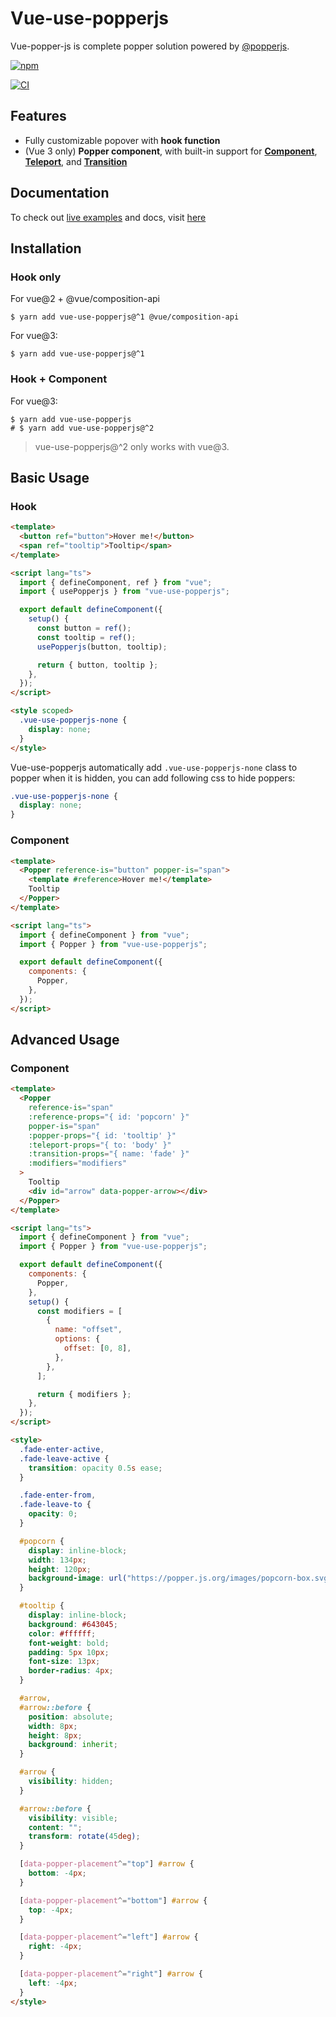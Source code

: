 # Vue-use-popperjs

Vue-popper-js is complete popper solution powered by [@popperjs](https://popper.js.org/).

[![npm](https://img.shields.io/npm/dt/vue-use-popperjs)](https://www.npmjs.com/package/vue-use-popperjs)

[![CI](https://github.com/iendeavor/vue-use-popperjs/actions/workflows/ci.yml/badge.svg?branch=main)](https://github.com/iendeavor/vue-use-popperjs/actions/workflows/ci.yml)

## Features

- Fully customizable popover with **hook function**
- (Vue 3 only) **Popper component**, with built-in support for [**Component**](https://v3.vuejs.org/api/built-in-components.html#component), [**Teleport**](https://v3.vuejs.org/api/built-in-components.html#teleport), and [**Transition**](https://v3.vuejs.org/api/built-in-components.html#transition)

## Documentation

To check out [live examples](https://iendeavor.github.io/vue-use-popperjs/playground.html) and docs, visit [here](https://iendeavor.github.io/vue-use-popperjs)

## Installation

### Hook only

For vue@2 + @vue/composition-api

```shell
$ yarn add vue-use-popperjs@^1 @vue/composition-api
```

For vue@3:

```shell
$ yarn add vue-use-popperjs@^1
```

### Hook + Component

For vue@3:

```shell
$ yarn add vue-use-popperjs
# $ yarn add vue-use-popperjs@^2
```

> vue-use-popperjs@^2 only works with vue@3.

## Basic Usage

### Hook

```html
<template>
  <button ref="button">Hover me!</button>
  <span ref="tooltip">Tooltip</span>
</template>

<script lang="ts">
  import { defineComponent, ref } from "vue";
  import { usePopperjs } from "vue-use-popperjs";

  export default defineComponent({
    setup() {
      const button = ref();
      const tooltip = ref();
      usePopperjs(button, tooltip);

      return { button, tooltip };
    },
  });
</script>

<style scoped>
  .vue-use-popperjs-none {
    display: none;
  }
</style>
```

Vue-use-popperjs automatically add `.vue-use-popperjs-none` class to popper when it is hidden, you can add following css to hide poppers:

```css
.vue-use-popperjs-none {
  display: none;
}
```

### Component

```html
<template>
  <Popper reference-is="button" popper-is="span">
    <template #reference>Hover me!</template>
    Tooltip
  </Popper>
</template>

<script lang="ts">
  import { defineComponent } from "vue";
  import { Popper } from "vue-use-popperjs";

  export default defineComponent({
    components: {
      Popper,
    },
  });
</script>
```

## Advanced Usage

### Component

```html
<template>
  <Popper
    reference-is="span"
    :reference-props="{ id: 'popcorn' }"
    popper-is="span"
    :popper-props="{ id: 'tooltip' }"
    :teleport-props="{ to: 'body' }"
    :transition-props="{ name: 'fade' }"
    :modifiers="modifiers"
  >
    Tooltip
    <div id="arrow" data-popper-arrow></div>
  </Popper>
</template>

<script lang="ts">
  import { defineComponent } from "vue";
  import { Popper } from "vue-use-popperjs";

  export default defineComponent({
    components: {
      Popper,
    },
    setup() {
      const modifiers = [
        {
          name: "offset",
          options: {
            offset: [0, 8],
          },
        },
      ];

      return { modifiers };
    },
  });
</script>

<style>
  .fade-enter-active,
  .fade-leave-active {
    transition: opacity 0.5s ease;
  }

  .fade-enter-from,
  .fade-leave-to {
    opacity: 0;
  }

  #popcorn {
    display: inline-block;
    width: 134px;
    height: 120px;
    background-image: url("https://popper.js.org/images/popcorn-box.svg");
  }

  #tooltip {
    display: inline-block;
    background: #643045;
    color: #ffffff;
    font-weight: bold;
    padding: 5px 10px;
    font-size: 13px;
    border-radius: 4px;
  }

  #arrow,
  #arrow::before {
    position: absolute;
    width: 8px;
    height: 8px;
    background: inherit;
  }

  #arrow {
    visibility: hidden;
  }

  #arrow::before {
    visibility: visible;
    content: "";
    transform: rotate(45deg);
  }

  [data-popper-placement^="top"] #arrow {
    bottom: -4px;
  }

  [data-popper-placement^="bottom"] #arrow {
    top: -4px;
  }

  [data-popper-placement^="left"] #arrow {
    right: -4px;
  }

  [data-popper-placement^="right"] #arrow {
    left: -4px;
  }
</style>
```
